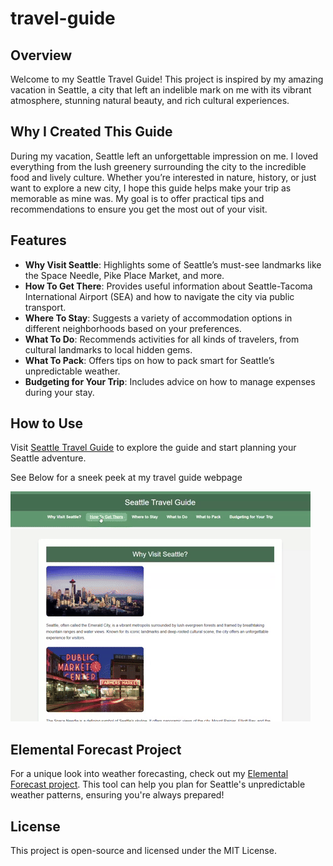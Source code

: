 # travel-guide

## Overview
Welcome to my Seattle Travel Guide! This project is inspired by my amazing vacation in Seattle, a city that left an indelible mark on me with its vibrant atmosphere, stunning natural beauty, and rich cultural experiences.

## Why I Created This Guide
During my vacation, Seattle left an unforgettable impression on me. I loved everything from the lush greenery surrounding the city to the incredible food and lively culture. Whether you’re interested in nature, history, or just want to explore a new city, I hope this guide helps make your trip as memorable as mine was. My goal is to offer practical tips and recommendations to ensure you get the most out of your visit.

## Features
- **Why Visit Seattle**: Highlights some of Seattle’s must-see landmarks like the Space Needle, Pike Place Market, and more.
- **How To Get There**: Provides useful information about Seattle-Tacoma International Airport (SEA) and how to navigate the city via public transport.
- **Where To Stay**: Suggests a variety of accommodation options in different neighborhoods based on your preferences.
- **What To Do**: Recommends activities for all kinds of travelers, from cultural landmarks to local hidden gems.
- **What To Pack**: Offers tips on how to pack smart for Seattle’s unpredictable weather.
- **Budgeting for Your Trip**: Includes advice on how to manage expenses during your stay.

## How to Use
Visit [Seattle Travel Guide](https://rbracker.github.io/travel-guide/) to explore the guide and start planning your Seattle adventure. 

See Below for a sneek peek at my travel guide webpage

![<video controls src="assets/images/giphy.mp4" title="Title"></video>](assets/images/travel-guide.gif)


## Elemental Forecast Project

For a unique look into weather forecasting, check out my [Elemental Forecast project](https://rbracker.github.io/elemental-forecast/). This tool can help you plan for Seattle's unpredictable weather patterns, ensuring you're always prepared!

## License
This project is open-source and licensed under the MIT License.
